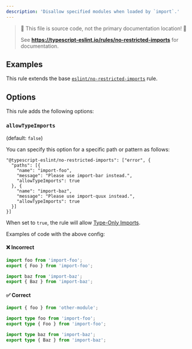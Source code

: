 ```yaml
---
description: 'Disallow specified modules when loaded by `import`.'
---
```


> 🛑 This file is source code, not the primary documentation location! 🛑
>
> See **https://typescript-eslint.io/rules/no-restricted-imports** for documentation.

## Examples

This rule extends the base [`eslint/no-restricted-imports`](https://eslint.org/docs/rules/no-restricted-imports) rule.

## Options

This rule adds the following options:

### `allowTypeImports`

(default: `false`)

You can specify this option for a specific path or pattern as follows:

```jsonc
"@typescript-eslint/no-restricted-imports": ["error", {
  "paths": [{
    "name": "import-foo",
    "message": "Please use import-bar instead.",
    "allowTypeImports": true
  }, {
    "name": "import-baz",
    "message": "Please use import-quux instead.",
    "allowTypeImports": true
  }]
}]
```

When set to `true`, the rule will allow [Type-Only Imports](https://www.typescriptlang.org/docs/handbook/release-notes/typescript-3-8.html#type-only-imports-and-export).

Examples of code with the above config:

<!--tabs-->

#### ❌ Incorrect

```ts
import foo from 'import-foo';
export { Foo } from 'import-foo';

import baz from 'import-baz';
export { Baz } from 'import-baz';
```

#### ✅ Correct

```ts
import { foo } from 'other-module';

import type foo from 'import-foo';
export type { Foo } from 'import-foo';

import type baz from 'import-baz';
export type { Baz } from 'import-baz';
```
